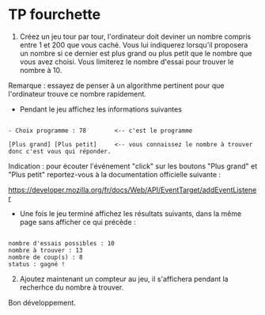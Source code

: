 # TP fourchette

1. Créez un jeu tour par tour, l'ordinateur doit deviner un nombre compris entre 1 et 200 que vous caché. Vous lui indiquerez lorsqu'il proposera un nombre si ce dernier est plus grand ou plus petit que le nombre que vous avez choisi. Vous limiterez le nombre d'essai pour trouver le nombre à 10.

Remarque : essayez de penser à un algorithme pertinent pour que l'ordinateur trouve ce nombre rapidement.

- Pendant le jeu affichez les informations suivantes

```text

- Choix programme : 78        <-- c'est le programme 

[Plus grand] [Plus petit]     <-- vous connaissez le nombre à trouver donc c'est vous qui réponder.

```

Indication : pour écouter l'événement "click" sur les boutons "Plus grand" et "Plus petit" reportez-vous à la documentation officielle suivante :

https://developer.mozilla.org/fr/docs/Web/API/EventTarget/addEventListener

- Une fois le jeu terminé affichez les résultats suivants, dans la même page sans afficher ce qui précède :

```text

nombre d'essais possibles : 10
nombre à trouver : 13
nombre de coup(s) : 8
status : gagné !

```

2. Ajoutez maintenant un compteur au jeu, il s'affichera pendant la recherhce du nombre à trouver.

Bon développement.